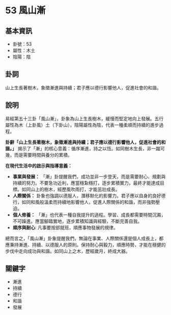 # 53 風山漸

## 基本資訊
- 卦號：53
- 屬性：木土
- 陰陽：陰

## 卦詞
山上生長著樹木，象徵漸進與持續；君子應以德行影響他人，促進社會的和諧。

## 說明
易經第五十三卦「風山漸」，卦象為山上生長樹木，緩慢而堅定地向上發展。五行屬性為木（上卦風）土（下卦山），陰陽屬性為陰，代表一種柔順而持續的進步過程。

**卦辭「山上生長著樹木，象徵漸進與持續；君子應以德行影響他人，促進社會的和諧。」** 揭示了「漸」的核心意義：循序漸進，持之以恆。如同樹木生長，非一蹴可幾，而是需要時間與養分的累積。

**在現代生活中的啟示與指導意義：**

*   **事業與發展：** 「漸」卦提醒我們，成功並非一步登天，而是需要耐心、規劃與持續的努力。不要急功近利，應當穩紮穩打，逐步累積實力，最終才能達成目標。如同山上的樹木，經歷風吹雨打，才能茁壯成長。
*   **人際關係：** 卦象也強調以德服人，潛移默化的影響力。君子應以自身的良好德行，如同和風般溫柔而持續地影響他人，促進人際關係的和諧，而非強勢壓迫。
*   **個人修養：** 「漸」也代表一種自我提升的過程。學習、成長都需要時間沉澱，不可躁進。應當腳踏實地，逐步累積知識與經驗，不斷完善自我。
*  **順序與耐心**: 凡事要按部就班，順應事物發展的規律。

總而言之，「風山漸」卦象提醒我們，無論在事業、人際關係還是個人成長上，都應秉持漸進、持續、以德服人的原則。保持耐心與毅力，順應時勢，才能在穩健的步伐中走向成功與和諧。如同山上之木，歷經歲月，終成大器。

## 關鍵字
- 漸進
- 持續
- 德行
- 和諧
- 發展
